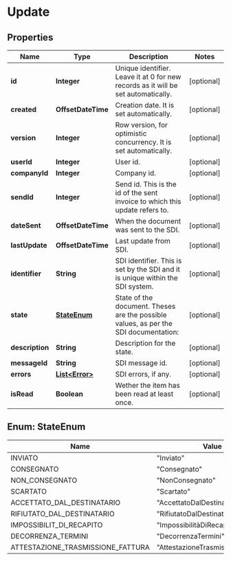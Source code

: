 

# Update


## Properties

| Name | Type | Description | Notes |
|------------ | ------------- | ------------- | -------------|
|**id** | **Integer** | Unique identifier. Leave it at 0 for new records as it will be set automatically. |  [optional] |
|**created** | **OffsetDateTime** | Creation date. It is set automatically. |  [optional] |
|**version** | **Integer** | Row version, for optimistic concurrency. It is set automatically. |  [optional] |
|**userId** | **Integer** | User id. |  [optional] |
|**companyId** | **Integer** | Company id. |  [optional] |
|**sendId** | **Integer** | Send id. This is the id of the sent invoice to which this update refers to. |  [optional] |
|**dateSent** | **OffsetDateTime** | When the document was sent to the SDI. |  [optional] |
|**lastUpdate** | **OffsetDateTime** | Last update from SDI. |  [optional] |
|**identifier** | **String** | SDI identifier. This is set by the SDI and it is unique within the SDI system. |  [optional] |
|**state** | [**StateEnum**](#StateEnum) | State of the document. Theses are the possible values, as per the SDI documentation: |  [optional] |
|**description** | **String** | Description for the state. |  [optional] |
|**messageId** | **String** | SDI message id. |  [optional] |
|**errors** | [**List&lt;Error&gt;**](Error.md) | SDI errors, if any. |  [optional] |
|**isRead** | **Boolean** | Wether the item has been read at least once. |  [optional] |



## Enum: StateEnum

| Name | Value |
|---- | -----|
| INVIATO | &quot;Inviato&quot; |
| CONSEGNATO | &quot;Consegnato&quot; |
| NON_CONSEGNATO | &quot;NonConsegnato&quot; |
| SCARTATO | &quot;Scartato&quot; |
| ACCETTATO_DAL_DESTINATARIO | &quot;AccettatoDalDestinatario&quot; |
| RIFIUTATO_DAL_DESTINATARIO | &quot;RifiutatoDalDestinatario&quot; |
| IMPOSSIBILIT_DI_RECAPITO | &quot;ImpossibilitàDiRecapito&quot; |
| DECORRENZA_TERMINI | &quot;DecorrenzaTermini&quot; |
| ATTESTAZIONE_TRASMISSIONE_FATTURA | &quot;AttestazioneTrasmissioneFattura&quot; |




